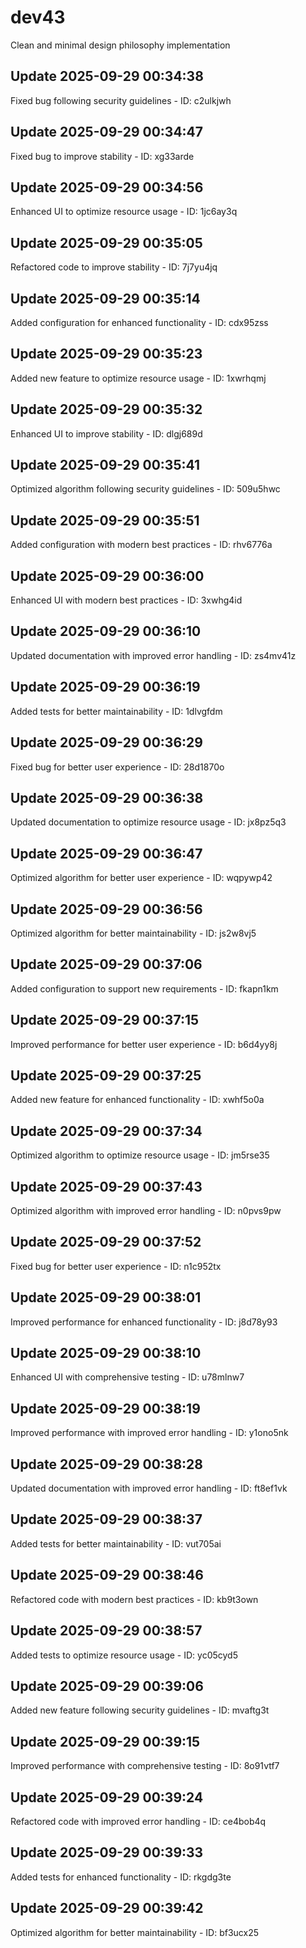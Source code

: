 # dev43
Clean and minimal design philosophy implementation

## Update 2025-09-29 00:34:38
Fixed bug following security guidelines - ID: c2ulkjwh


## Update 2025-09-29 00:34:47
Fixed bug to improve stability - ID: xg33arde


## Update 2025-09-29 00:34:56
Enhanced UI to optimize resource usage - ID: 1jc6ay3q


## Update 2025-09-29 00:35:05
Refactored code to improve stability - ID: 7j7yu4jq


## Update 2025-09-29 00:35:14
Added configuration for enhanced functionality - ID: cdx95zss


## Update 2025-09-29 00:35:23
Added new feature to optimize resource usage - ID: 1xwrhqmj


## Update 2025-09-29 00:35:32
Enhanced UI to improve stability - ID: dlgj689d


## Update 2025-09-29 00:35:41
Optimized algorithm following security guidelines - ID: 509u5hwc


## Update 2025-09-29 00:35:51
Added configuration with modern best practices - ID: rhv6776a


## Update 2025-09-29 00:36:00
Enhanced UI with modern best practices - ID: 3xwhg4id


## Update 2025-09-29 00:36:10
Updated documentation with improved error handling - ID: zs4mv41z


## Update 2025-09-29 00:36:19
Added tests for better maintainability - ID: 1dlvgfdm


## Update 2025-09-29 00:36:29
Fixed bug for better user experience - ID: 28d1870o


## Update 2025-09-29 00:36:38
Updated documentation to optimize resource usage - ID: jx8pz5q3


## Update 2025-09-29 00:36:47
Optimized algorithm for better user experience - ID: wqpywp42


## Update 2025-09-29 00:36:56
Optimized algorithm for better maintainability - ID: js2w8vj5


## Update 2025-09-29 00:37:06
Added configuration to support new requirements - ID: fkapn1km


## Update 2025-09-29 00:37:15
Improved performance for better user experience - ID: b6d4yy8j


## Update 2025-09-29 00:37:25
Added new feature for enhanced functionality - ID: xwhf5o0a


## Update 2025-09-29 00:37:34
Optimized algorithm to optimize resource usage - ID: jm5rse35


## Update 2025-09-29 00:37:43
Optimized algorithm with improved error handling - ID: n0pvs9pw


## Update 2025-09-29 00:37:52
Fixed bug for better user experience - ID: n1c952tx


## Update 2025-09-29 00:38:01
Improved performance for enhanced functionality - ID: j8d78y93


## Update 2025-09-29 00:38:10
Enhanced UI with comprehensive testing - ID: u78mlnw7


## Update 2025-09-29 00:38:19
Improved performance with improved error handling - ID: y1ono5nk


## Update 2025-09-29 00:38:28
Updated documentation with improved error handling - ID: ft8ef1vk


## Update 2025-09-29 00:38:37
Added tests for better maintainability - ID: vut705ai


## Update 2025-09-29 00:38:46
Refactored code with modern best practices - ID: kb9t3own


## Update 2025-09-29 00:38:57
Added tests to optimize resource usage - ID: yc05cyd5


## Update 2025-09-29 00:39:06
Added new feature following security guidelines - ID: mvaftg3t


## Update 2025-09-29 00:39:15
Improved performance with comprehensive testing - ID: 8o91vtf7


## Update 2025-09-29 00:39:24
Refactored code with improved error handling - ID: ce4bob4q


## Update 2025-09-29 00:39:33
Added tests for enhanced functionality - ID: rkgdg3te


## Update 2025-09-29 00:39:42
Optimized algorithm for better maintainability - ID: bf3ucx25

